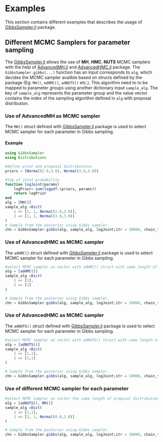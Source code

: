 # Examples
This section contains different examples that describes the usage of [GibbsSampler.jl](https://github.com/efmanu/GibbsSampler.jl) package.

## Different MCMC Samplers for parameter sampling

The [GibbsSampler.jl](https://github.com/efmanu/GibbsSampler.jl) allows the use of **MH**, **HMC**, **NUTS** MCMC samplers with the help of [AdvancedMH.jl](https://github.com/TuringLang/AdvancedMH.jl) and [AdvancedHMC.jl](https://github.com/TuringLang/AdvancedHMC.jl) package. The `GibbsSampler.gibbs(...)` function has an input corresponds to `alg`, which decides the MCMC sampler availble based on structs defined by the package (Eg: `MH()`, `adHMC()`, `adNUTS()` etc.). This algorithm need to to be mapped to parameter groups using another dictionary input `sample_alg`. The key of `sample_alg` represents the parameter group and the value vector contains the index of the sampling algorithm defined in `alg` with proposal distribution.

### Use of AdvancedMH as MCMC sampler
The `MH()` struct defined with [GibbsSampler.jl](https://github.com/efmanu/GibbsSampler.jl) package is used to select MCMC sampler for each parameter in Gibbs sampling. 

#### Example
```julia
using GibbsSampler
using Distributions

#define prior and proposal distributions
priors = [Normal(2.0,3.0), Normal(3.0,3.0)]

#log of joint probability
function logJoint(params)	
	logPrior= sum(logpdf.(priors, params))
	return logPrior
end
alg = [MH()]
sample_alg =Dict(
	1 => [1, 1, Normal(2.0,3.0)],
	2 => [1, 1, Normal(3.0,3.0)]
)
# Sample from the posterior using Gibbs sampler.
chn = GibbsSampler.gibbs(alg, sample_alg, logJoint;itr = 10000, chain_type = :mcmcchain)
```
### Use of AdvancedHMC as MCMC sampler
The `adHMC()` struct defined with [GibbsSampler.jl](https://github.com/efmanu/GibbsSampler.jl) package is used to select MCMC sampler for each parameter in Gibbs sampling. 

```julia
#select MCMC sampler as vector with adHMC() struct with same length of proposal distribution
alg = [adHMC()]
sample_alg =Dict(
	1 => [1],
	2 => [1]
)

# Sample from the posterior using Gibbs sampler.
chn = GibbsSampler.gibbs(alg, sample_alg, logJoint;itr = 10000, chain_type = :mcmcchain)
```

### Use of AdvancedHMC as MCMC sampler
The `adNUTS()` struct defined with [GibbsSampler.jl](https://github.com/efmanu/GibbsSampler.jl) package is used to select MCMC sampler for each parameter in Gibbs sampling. 

```julia
#select MCMC sampler as vector with adNUTS() struct with same length of proposal distribution
alg = [adNUTS()]
sample_alg =Dict(
	1 => [1,1],
	2 => [1,1]
)

# Sample from the posterior using Gibbs sampler.
chn = GibbsSampler.gibbs(alg, sample_alg, logJoint;itr = 10000, chain_type = :mcmcchain)
```

### Use of different MCMC sampler for each parameter

```julia
#select MCMC sampler as vector the same length of proposal distribution
alg = [adNUTS(), MH()]
sample_alg =Dict(
	1 => [1,1],
	2 => [2, 1, Normal(0.0,1.0)]
)

# Sample from the posterior using Gibbs sampler.
chn = GibbsSampler.gibbs(alg, sample_alg, logJoint;itr = 10000, chain_type = :mcmcchain)
```
